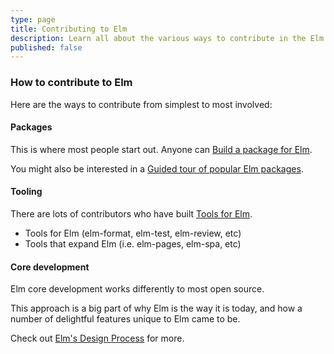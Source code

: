 ```yaml
---
type: page
title: Contributing to Elm
description: Learn all about the various ways to contribute in the Elm community.
published: false
---
```



### How to contribute to Elm

Here are the ways to contribute from simplest to most involved:


#### Packages

This is where most people start out. Anyone can [Build a package for Elm](TODO).

You might also be interested in a [Guided tour of popular Elm packages](TODO).


#### Tooling

There are lots of contributors who have built [Tools for Elm](/build/tooling).

- Tools for Elm (elm-format, elm-test, elm-review, etc)
- Tools that expand Elm (i.e. elm-pages, elm-spa, etc)


#### Core development

Elm core development works differently to most open source.

This approach is a big part of why Elm is the way it is today, and how a number of delightful features unique to Elm came to be.

Check out [Elm's Design Process](/faqs/elm-design-process) for more.
